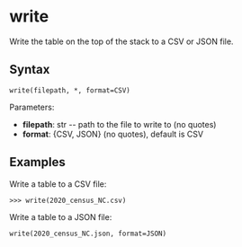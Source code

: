 # write

Write the table on the top of the stack to a CSV or JSON file.

## Syntax

`write(filepath, *, format=CSV)`

Parameters:

- **filepath**: str -- path to the file to write to (no quotes)
- **format**: {CSV, JSON} (no quotes), default is CSV

## Examples

Write a table to a CSV file:

`>>> write(2020_census_NC.csv)`

Write a table to a JSON file:

`write(2020_census_NC.json, format=JSON)`
